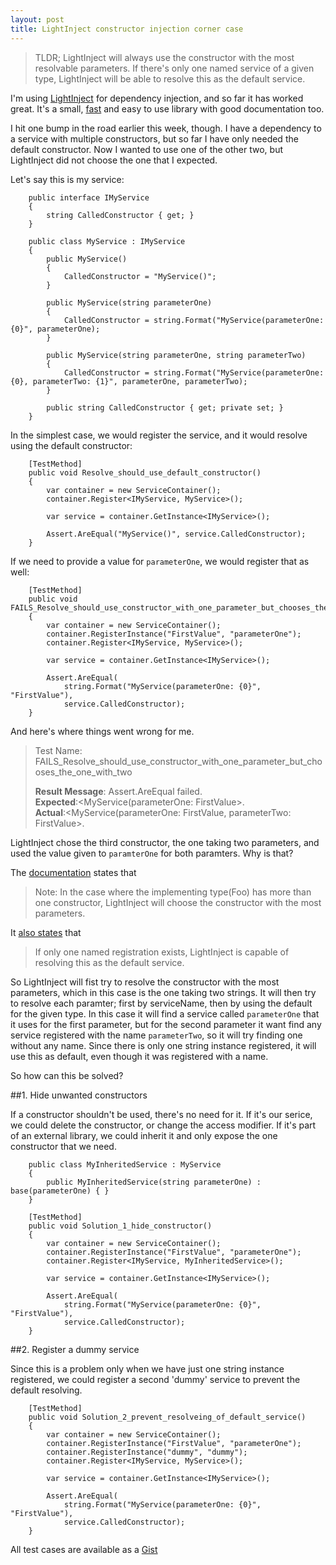 ```yaml
---
layout: post
title: LightInject constructor injection corner case
---
```


> TLDR; LightInject will always use the constructor with the most resolvable parameters. If there's only one named service of a given type, LightInject will be able to resolve this as the default service.

I'm using [LightInject](http://www.lightinject.net/) for dependency injection, and so far it has worked great. It's a small, [fast](http://www.palmmedia.de/blog/2011/8/30/ioc-container-benchmark-performance-comparison) and easy to use library with good documentation too.

I hit one bump in the road earlier this week, though. I have a dependency to a service with multiple constructors, but so far I have only needed the default constructor. Now I wanted to use one of the other two, but LightInject did not choose the one that I expected.

Let's say this is my service:

        public interface IMyService
        {
            string CalledConstructor { get; }         
        }

        public class MyService : IMyService
        {
            public MyService()
            {
                CalledConstructor = "MyService()";                
            }

            public MyService(string parameterOne)
            {
                CalledConstructor = string.Format("MyService(parameterOne: {0}", parameterOne);                
            }

            public MyService(string parameterOne, string parameterTwo)
            {
                CalledConstructor = string.Format("MyService(parameterOne: {0}, parameterTwo: {1}", parameterOne, parameterTwo);
            }

            public string CalledConstructor { get; private set; }            
        }

    
In the simplest case, we would register the service, and it would resolve using the default constructor:    

        [TestMethod]
        public void Resolve_should_use_default_constructor()
        {
            var container = new ServiceContainer();
            container.Register<IMyService, MyService>();

            var service = container.GetInstance<IMyService>();
       
            Assert.AreEqual("MyService()", service.CalledConstructor);
        }

If we need to provide a value for `parameterOne`, we would register that as well:

        [TestMethod]
        public void FAILS_Resolve_should_use_constructor_with_one_parameter_but_chooses_the_one_with_two()
        {
            var container = new ServiceContainer();
            container.RegisterInstance("FirstValue", "parameterOne");
            container.Register<IMyService, MyService>();

            var service = container.GetInstance<IMyService>();

            Assert.AreEqual(
                string.Format("MyService(parameterOne: {0}", "FirstValue"), 
                service.CalledConstructor);
        }

And here's where things went wrong for me.

> Test Name:  FAILS_Resolve_should_use_constructor_with_one_parameter_but_chooses_the_one_with_two
>
> **Result Message**: Assert.AreEqual failed.  
> **Expected**:<MyService(parameterOne: FirstValue>.  
> **Actual**:<MyService(parameterOne: FirstValue, parameterTwo: FirstValue>.  
 
LightInject chose the third constructor, the one taking two parameters, and used the value given to `paramterOne` for both paramters. Why is that?

The [documentation](http://www.lightinject.net/#toc14) states that
> Note: In the case where the implementing type(Foo) has more than one constructor, LightInject will choose the constructor with the most parameters.

It [also states](http://www.lightinject.net/#toc4) that
> If only one named registration exists, LightInject is capable of resolving this as the default service.

So LightInject will fist try to resolve the constructor with the most parameters, which in this case is the one taking two strings. It will then try to resolve each paramter; first by serviceName, then by using the default for the given type. In this case it will find a service called `parameterOne` that it uses for the first parameter, but for the second parameter it want find any service registered with the name `parameterTwo`, so it will try finding one without any name. Since there is only one string instance registered, it will use this as default, even though it was registered with a name.

So how can this be solved?

##1. Hide unwanted constructors  

If a constructor shouldn't be used, there's no need for it. If it's our serice, we could delete the constructor, or change the access modifier. If it's part of an external library, we could inherit it and only expose the one constructor that we need.

        public class MyInheritedService : MyService 
        {
            public MyInheritedService(string parameterOne) : base(parameterOne) { }
        }

        [TestMethod]
        public void Solution_1_hide_constructor()
        {
            var container = new ServiceContainer();
            container.RegisterInstance("FirstValue", "parameterOne");        
            container.Register<IMyService, MyInheritedService>();

            var service = container.GetInstance<IMyService>();

            Assert.AreEqual(
                string.Format("MyService(parameterOne: {0}", "FirstValue"), 
                service.CalledConstructor);
        }

##2. Register a dummy service

Since this is a problem only when we have just one string instance registered, we could register a second 'dummy' service to prevent the default resolving.

        [TestMethod]
        public void Solution_2_prevent_resolveing_of_default_service()
        {
            var container = new ServiceContainer();
            container.RegisterInstance("FirstValue", "parameterOne");
            container.RegisterInstance("dummy", "dummy");
            container.Register<IMyService, MyService>();

            var service = container.GetInstance<IMyService>();

            Assert.AreEqual(
                string.Format("MyService(parameterOne: {0}", "FirstValue"), 
                service.CalledConstructor);
        }


All test cases are available as a [Gist](https://gist.github.com/vegar/fa4e35b557ed37150d43) 